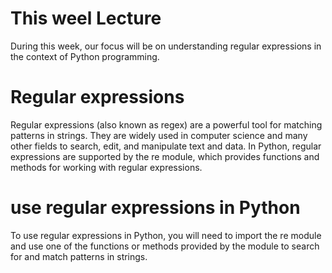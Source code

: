 # This weel Lecture 

During this week, our focus will be on understanding regular expressions in the context of Python programming.

# Regular expressions

Regular expressions (also known as regex) are a powerful tool for matching patterns in strings. 
They are widely used in computer science and many other fields to search, edit, and manipulate text and data.
In Python, regular expressions are supported by the re module, which provides functions and methods for working with regular expressions. 
# use regular expressions in Python
To use regular expressions in Python, you will need to import the re module and use one of the functions or methods provided by the module to search for and match patterns in strings.
